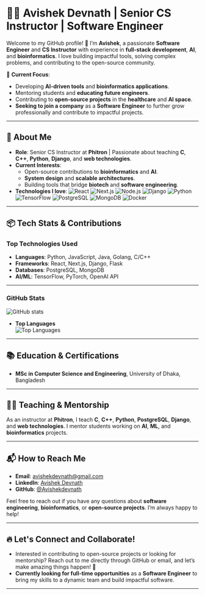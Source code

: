 # 👨‍💻 Avishek Devnath | Senior CS Instructor | Software Engineer

Welcome to my GitHub profile! 👋 I’m **Avishek**, a passionate **Software Engineer** and **CS Instructor** with experience in **full-stack development**, **AI**, and **bioinformatics**. I love building impactful tools, solving complex problems, and contributing to the open-source community.

🚀 **Current Focus**:  
- Developing **AI-driven tools** and **bioinformatics applications**.
- Mentoring students and **educating future engineers**.
- Contributing to **open-source projects** in the **healthcare** and **AI space**.
- **Seeking to join a company** as a **Software Engineer** to further grow professionally and contribute to impactful projects.

---

## 🌱 **About Me**

- **Role**: Senior CS Instructor at **Phitron** | Passionate about teaching **C**, **C++**, **Python**, **Django**, and **web technologies**.
- **Current Interests**: 
  - Open-source contributions to **bioinformatics** and **AI**.
  - **System design** and **scalable architectures**.
  - Building tools that bridge **biotech** and **software engineering**.
- **Technologies I love**: 
  ![React](https://img.shields.io/badge/React-61DAFB?style=flat&logo=react&logoColor=white) 
  ![Next.js](https://img.shields.io/badge/Next.js-000000?style=flat&logo=nextdotjs&logoColor=white)
  ![Node.js](https://img.shields.io/badge/Node.js-339933?style=flat&logo=node.js&logoColor=white)
  ![Django](https://img.shields.io/badge/Django-092D44?style=flat&logo=django&logoColor=white)
  ![Python](https://img.shields.io/badge/Python-3776AB?style=flat&logo=python&logoColor=white)
  ![TensorFlow](https://img.shields.io/badge/TensorFlow-FF6F00?style=flat&logo=tensorflow&logoColor=white)
  ![PostgreSQL](https://img.shields.io/badge/PostgreSQL-4169E1?style=flat&logo=postgresql&logoColor=white)
  ![MongoDB](https://img.shields.io/badge/MongoDB-47A248?style=flat&logo=mongodb&logoColor=white)
  ![Docker](https://img.shields.io/badge/Docker-2496ED?style=flat&logo=docker&logoColor=white)

---

## 📦 **Tech Stats & Contributions**

### **Top Technologies Used**  
- **Languages**: Python, JavaScript, Java, Golang, C/C++
- **Frameworks**: React, Next.js, Django, Flask
- **Databases**: PostgreSQL, MongoDB
- **AI/ML**: TensorFlow, PyTorch, OpenAI API

---

### **GitHub Stats**  
![GitHub stats](https://github-readme-stats.vercel.app/api?username=Avishekdevnath&show_icons=true&hide_title=true)

- **Top Languages**  
![Top Languages](https://github-readme-stats.vercel.app/api/top-langs/?username=Avishekdevnath&layout=compact)

---

## 📚 **Education & Certifications**

- **MSc in Computer Science and Engineering**, University of Dhaka, Bangladesh  

---

## 🧑‍🏫 **Teaching & Mentorship**

As an instructor at **Phitron**, I teach **C**, **C++**, **Python**, **PostgreSQL**, **Django**, and **web technologies**. I mentor students working on **AI**, **ML**, and **bioinformatics** projects.

---

## 📬 **How to Reach Me**

- **Email**: [avishekdevnath@gmail.com](mailto:avishekdevnath@gmail.com)
- **LinkedIn**: [Avishek Devnath](https://www.linkedin.com/in/avishek-devnath/)
- **GitHub**: [@Avishekdevnath](https://github.com/Avishekdevnath)

Feel free to reach out if you have any questions about **software engineering**, **bioinformatics**, or **open-source projects**. I’m always happy to help!

---

## 🔥 **Let's Connect and Collaborate!**

- Interested in contributing to open-source projects or looking for mentorship? Reach out to me directly through GitHub or email, and let’s make amazing things happen! 💪
- **Currently looking for full-time opportunities** as a **Software Engineer** to bring my skills to a dynamic team and build impactful software.

---



